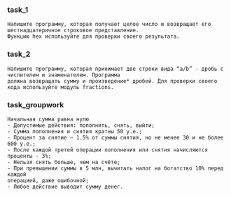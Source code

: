 
### task_1
    Напишите программу, которая получает целое число и возвращает его шестнадцатеричное строковое представление. 
    Функцию hex используйте для проверки своего результата.

### task_2
    Напишите программу, которая принимает две строки вида “a/b” - дробь с числителем и знаменателем. Программа 
    должна возвращать сумму и произведение* дробей. Для проверки своего кода используйте модуль fractions.

### task_groupwork
    Начальная сумма равна нулю
    - Допустимые действия: пополнить, снять, выйти;
    - Сумма пополнения и снятия кратны 50 у.е.;
    - Процент за снятие — 1.5% от суммы снятия, но не менее 30 и не более 600 у.е.;
    - После каждой третей операции пополнения или снятия начисляются проценты - 3%;
    - Нельзя снять больше, чем на счёте;
    - При превышении суммы в 5 млн, вычитать налог на богатство 10% перед каждой 
    операцией, даже ошибочной;
    - Любое действие выводит сумму денег.



